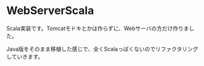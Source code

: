 # WebServerScala
Scala実装です。Tomcatモドキとかは作らずに、Webサーバの方だけ作りました。

Java版をそのまま移植した感じで、全くScalaっぽくないのでリファクタリングしていきます。
